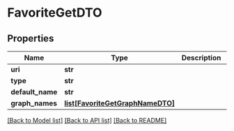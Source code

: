 # FavoriteGetDTO

## Properties
Name | Type | Description | Notes
------------ | ------------- | ------------- | -------------
**uri** | **str** |  | [optional] 
**type** | **str** |  | [optional] 
**default_name** | **str** |  | [optional] 
**graph_names** | [**list[FavoriteGetGraphNameDTO]**](FavoriteGetGraphNameDTO.md) |  | [optional] 

[[Back to Model list]](../README.md#documentation-for-models) [[Back to API list]](../README.md#documentation-for-api-endpoints) [[Back to README]](../README.md)

